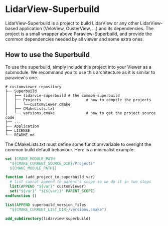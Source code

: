 # LidarView-Superbuild

LidarView-Superbuild is a project to build LidarView or any other LidarView-based application (VeloView, OusterView, ...) and its dependencies.
The project is a small wrapper above Paraview-Superbuild, and provide the common dependencies needed by all viewer and some extra ones.

## How to use the Superbuild

To use the superbuild, simply include this project into your Viewer as a submodule. We recommand you to use this architecture as it is similar to paraview's one.

    # customviewer repository
    ├── Superbuild
    │   ├── lidarvie-superbuild # the common-superbuild
    │   ├── Projects                    # how to compile the projects
    │   │   └──customviewer.cmake
    │   ├── CMakeLists.txt
    │   └── versions.cmake              # how to get the project source code
    ├── ...
    ├── Application
    ├── LICENSE
    └── README.md

The CMakeLists.txt must define some function/variable to overight the common build default behaviour. Here is a minimalist example:

```cmake
set (CMAKE_MODULE_PATH
  "${CMAKE_CURRENT_SOURCE_DIR}/Projects"
  ${CMAKE_MODULE_PATH})

function (add_project_to_superbuild var)
  # list cannot append to parent's scope so we do it in two steps
  list(APPEND "${var}" customviewer)
  set("${var}" "${${var}}" PARENT_SCOPE)
endfunction ()

list(APPEND superbuild_version_files
  "${CMAKE_CURRENT_LIST_DIR}/versions.cmake")

add_subdirectory(lidarview-superbuild)
```
